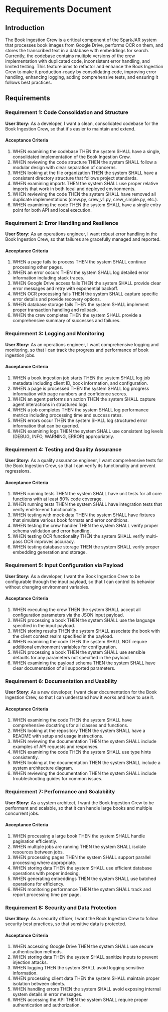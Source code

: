 # Requirements Document

## Introduction

The Book Ingestion Crew is a critical component of the SparkJAR system that processes book images from Google Drive, performs OCR on them, and stores the transcribed text in a database with embeddings for search. Currently, the codebase contains multiple versions of the crew implementation with duplicated code, inconsistent error handling, and limited testing. This feature aims to refactor and enhance the Book Ingestion Crew to make it production-ready by consolidating code, improving error handling, enhancing logging, adding comprehensive tests, and ensuring it follows best practices.

## Requirements

### Requirement 1: Code Consolidation and Structure

**User Story:** As a developer, I want a clean, consolidated codebase for the Book Ingestion Crew, so that it's easier to maintain and extend.

#### Acceptance Criteria

1. WHEN examining the codebase THEN the system SHALL have a single, consolidated implementation of the Book Ingestion Crew.
2. WHEN reviewing the code structure THEN the system SHALL follow a modular design with clear separation of concerns.
3. WHEN looking at the file organization THEN the system SHALL have a consistent directory structure that follows project standards.
4. WHEN examining imports THEN the system SHALL use proper relative imports that work in both local and deployed environments.
5. WHEN reviewing the code THEN the system SHALL have removed all duplicate implementations (crew.py, crew_v1.py, crew_simple.py, etc.).
6. WHEN examining the code THEN the system SHALL have a single entry point for both API and local execution.

### Requirement 2: Error Handling and Resilience

**User Story:** As an operations engineer, I want robust error handling in the Book Ingestion Crew, so that failures are gracefully managed and reported.

#### Acceptance Criteria

1. WHEN a page fails to process THEN the system SHALL continue processing other pages.
2. WHEN an error occurs THEN the system SHALL log detailed error information including stack traces.
3. WHEN Google Drive access fails THEN the system SHALL provide clear error messages and retry with exponential backoff.
4. WHEN OCR processing fails THEN the system SHALL capture specific error details and provide recovery options.
5. WHEN database storage fails THEN the system SHALL implement proper transaction handling and rollback.
6. WHEN the crew completes THEN the system SHALL provide a comprehensive summary of successes and failures.

### Requirement 3: Logging and Monitoring

**User Story:** As an operations engineer, I want comprehensive logging and monitoring, so that I can track the progress and performance of book ingestion jobs.

#### Acceptance Criteria

1. WHEN a book ingestion job starts THEN the system SHALL log job metadata including client ID, book information, and configuration.
2. WHEN a page is processed THEN the system SHALL log progress information with page numbers and confidence scores.
3. WHEN an agent performs an action THEN the system SHALL capture agent interactions in structured logs.
4. WHEN a job completes THEN the system SHALL log performance metrics including processing time and success rates.
5. WHEN errors occur THEN the system SHALL log structured error information that can be queried.
6. WHEN examining logs THEN the system SHALL use consistent log levels (DEBUG, INFO, WARNING, ERROR) appropriately.

### Requirement 4: Testing and Quality Assurance

**User Story:** As a quality assurance engineer, I want comprehensive tests for the Book Ingestion Crew, so that I can verify its functionality and prevent regressions.

#### Acceptance Criteria

1. WHEN running tests THEN the system SHALL have unit tests for all core functions with at least 80% code coverage.
2. WHEN running tests THEN the system SHALL have integration tests that verify end-to-end functionality.
3. WHEN testing with mock data THEN the system SHALL have fixtures that simulate various book formats and error conditions.
4. WHEN testing the crew handler THEN the system SHALL verify proper schema validation and error handling.
5. WHEN testing OCR functionality THEN the system SHALL verify multi-pass OCR improves accuracy.
6. WHEN testing database storage THEN the system SHALL verify proper embedding generation and storage.

### Requirement 5: Input Configuration via Payload

**User Story:** As a developer, I want the Book Ingestion Crew to be configurable through the input payload, so that I can control its behavior without changing environment variables.

#### Acceptance Criteria

1. WHEN executing the crew THEN the system SHALL accept all configuration parameters via the JSON input payload.
2. WHEN processing a book THEN the system SHALL use the language specified in the input payload.
3. WHEN storing results THEN the system SHALL associate the book with the client context realm specified in the payload.
4. WHEN examining the code THEN the system SHALL NOT require additional environment variables for configuration.
5. WHEN processing a book THEN the system SHALL use sensible defaults for any parameters not specified in the payload.
6. WHEN examining the payload schema THEN the system SHALL have clear documentation of all supported parameters.

### Requirement 6: Documentation and Usability

**User Story:** As a new developer, I want clear documentation for the Book Ingestion Crew, so that I can understand how it works and how to use it.

#### Acceptance Criteria

1. WHEN examining the code THEN the system SHALL have comprehensive docstrings for all classes and functions.
2. WHEN looking at the repository THEN the system SHALL have a README with setup and usage instructions.
3. WHEN reviewing the documentation THEN the system SHALL include examples of API requests and responses.
4. WHEN examining the code THEN the system SHALL use type hints consistently.
5. WHEN looking at the documentation THEN the system SHALL include a system architecture diagram.
6. WHEN reviewing the documentation THEN the system SHALL include troubleshooting guides for common issues.

### Requirement 7: Performance and Scalability

**User Story:** As a system architect, I want the Book Ingestion Crew to be performant and scalable, so that it can handle large books and multiple concurrent jobs.

#### Acceptance Criteria

1. WHEN processing a large book THEN the system SHALL handle pagination efficiently.
2. WHEN multiple jobs are running THEN the system SHALL isolate resources between jobs.
3. WHEN processing pages THEN the system SHALL support parallel processing where appropriate.
4. WHEN storing data THEN the system SHALL use efficient database operations with proper indexing.
5. WHEN generating embeddings THEN the system SHALL use batched operations for efficiency.
6. WHEN monitoring performance THEN the system SHALL track and report processing time per page.

### Requirement 8: Security and Data Protection

**User Story:** As a security officer, I want the Book Ingestion Crew to follow security best practices, so that sensitive data is protected.

#### Acceptance Criteria

1. WHEN accessing Google Drive THEN the system SHALL use secure authentication methods.
2. WHEN storing data THEN the system SHALL sanitize inputs to prevent injection attacks.
3. WHEN logging THEN the system SHALL avoid logging sensitive information.
4. WHEN processing client data THEN the system SHALL maintain proper isolation between clients.
5. WHEN handling errors THEN the system SHALL avoid exposing internal system details in error messages.
6. WHEN accessing the API THEN the system SHALL require proper authentication and authorization.